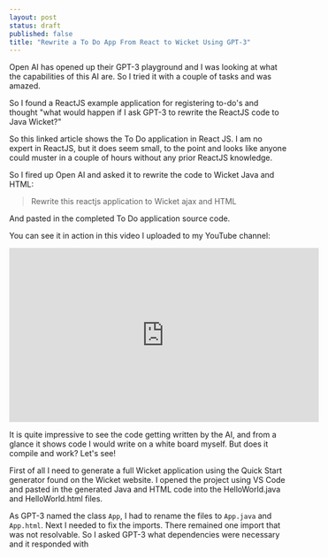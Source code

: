```yaml
---
layout: post
status: draft
published: false
title: "Rewrite a To Do App From React to Wicket Using GPT-3"
---
```


Open AI has opened up their GPT-3 playground and I was looking at what the
capabilities of this AI are. So I tried it with a couple of tasks and was
amazed.

So I found a ReactJS example application for registering to-do's and thought
"what would happen if I ask GPT-3 to rewrite the ReactJS code to Java Wicket?"

So this linked article shows the To Do application in React JS. I am no expert
in ReactJS, but it does seem small, to the point and looks like anyone could
muster in a couple of hours without any prior ReactJS knowledge.

So I fired up Open AI and asked it to rewrite the code to Wicket Java and HTML:

> Rewrite this reactjs application to Wicket ajax and HTML

And pasted in the completed To Do application source code.

You can see it in action in this video I uploaded to my YouTube channel:

<iframe width="560" height="315" src="https://www.youtube.com/embed/lkRYN6TrO8s" title="YouTube video player" frameborder="0" allow="accelerometer; autoplay; clipboard-write; encrypted-media; gyroscope; picture-in-picture" allowfullscreen></iframe>

It is quite impressive to see the code getting written by the AI, and from a 
glance it shows code I would write on a white board myself. But does it compile
and work? Let's see!

First of all I need to generate a full Wicket application using the Quick Start 
generator found on the Wicket website. I opened the project using VS Code and
pasted in the generated Java and HTML code into the HelloWorld.java and 
HelloWorld.html files.

As GPT-3 named the class `App`, I had to rename the files to `App.java` and 
`App.html`. Next I needed to fix the imports. There remained one import that was
not resolvable. So I asked GPT-3 what dependencies were necessary and it 
responded with 
